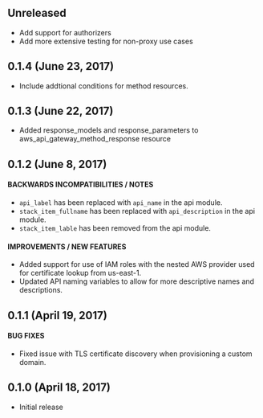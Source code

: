 ## Unreleased
* Add support for authorizers
* Add more extensive testing for non-proxy use cases

## 0.1.4 (June 23, 2017)
* Include addtional conditions for method resources.

## 0.1.3 (June 22, 2017)
* Added response_models and response_parameters to aws_api_gateway_method_response resource

## 0.1.2 (June 8, 2017)

#### BACKWARDS INCOMPATIBILITIES / NOTES
* `api_label` has been replaced with `api_name` in the api module.
* `stack_item_fullname` has been replaced with `api_description` in the api module.
* `stack_item_lable` has been removed from the api module.

#### IMPROVEMENTS / NEW FEATURES
* Added support for use of IAM roles with the nested AWS provider used for certificate lookup from us-east-1.
* Updated API naming variables to allow for more descriptive names and descriptions.

## 0.1.1 (April 19, 2017)

#### BUG FIXES
* Fixed issue with TLS certificate discovery when provisioning a custom domain.

## 0.1.0 (April 18, 2017)
* Initial release
